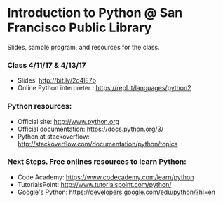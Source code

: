 # Introduction to Python @ San Francisco Public Library
Slides, sample program, and resources for the class.

### Class 4/11/17 & 4/13/17
- Slides: http://bit.ly/2o4lE7b
- Online Python interpreter : https://repl.it/languages/python2

### Python resources:
- Official site: http://www.python.org
- Official documentation: https://docs.python.org/3/
- Python at stackoverflow: http://stackoverflow.com/documentation/python/topics

### Next Steps. Free onlines resources to learn Python:
- Code Academy: https://www.codecademy.com/learn/python
- TutorialsPoint: http://www.tutorialspoint.com/python/
- Google's Python: https://developers.google.com/edu/python/?hl=en